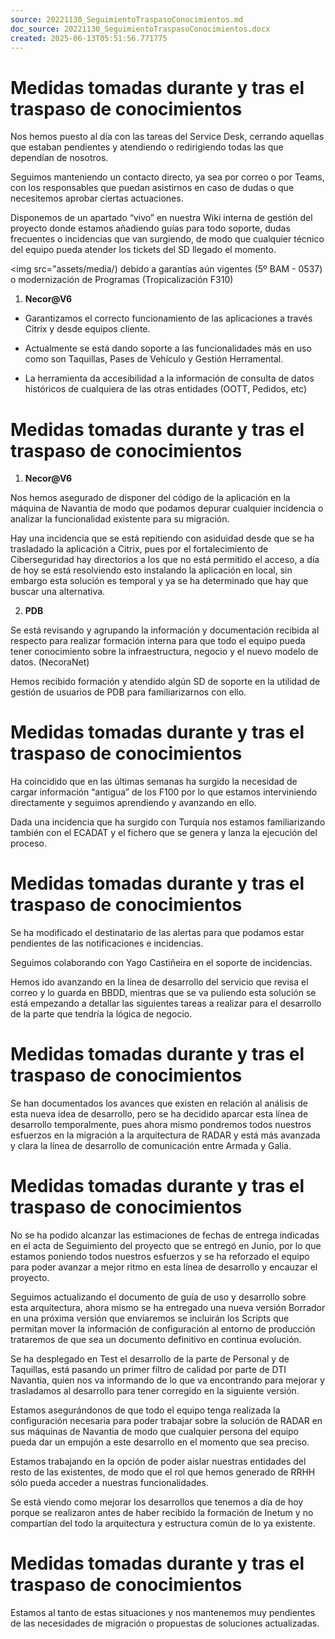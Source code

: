 ```yaml
---
source: 20221130_SeguimientoTraspasoConocimientos.md
doc_source: 20221130_SeguimientoTraspasoConocimientos.docx
created: 2025-06-13T05:51:56.771775
---
```

# Medidas tomadas durante y tras el traspaso de conocimientos

Nos hemos puesto al día con las tareas del Service Desk, cerrando
aquellas que estaban pendientes y atendiendo o redirigiendo todas las
que dependían de nosotros.

Seguimos manteniendo un contacto directo, ya sea por correo o por Teams,
con los responsables que puedan asistirnos en caso de dudas o que
necesitemos aprobar ciertas actuaciones.

Disponemos de un apartado “vivo” en nuestra Wiki interna de gestión del
proyecto donde estamos añadiendo guías para todo soporte, dudas
frecuentes o incidencias que van surgiendo, de modo que cualquier
técnico del equipo pueda atender los tickets del SD llegado el momento.

<img src="assets/media/) debido a garantías aún vigentes (5º
BAM - 0537) o modernización de Programas (Tropicalización F310)

1.  **Necor@V6**

- Garantizamos el correcto funcionamiento de las aplicaciones a través
  Citrix y desde equipos cliente.

- Actualmente se está dando soporte a las funcionalidades más en uso
  como son Taquillas, Pases de Vehículo y Gestión Herramental.

- La herramienta da accesibilidad a la información de consulta de datos
  históricos de cualquiera de las otras entidades (OOTT, Pedidos, etc)

# Medidas tomadas durante y tras el traspaso de conocimientos

1.  **Necor@V6**

Nos hemos asegurado de disponer del código de la aplicación en la
máquina de Navantia de modo que podamos depurar cualquier incidencia o
analizar la funcionalidad existente para su migración.

Hay una incidencia que se está repitiendo con asiduidad desde que se ha
trasladado la aplicación a Citrix, pues por el fortalecimiento de
Ciberseguridad hay directorios a los que no está permitido el acceso, a
día de hoy se está resolviendo esto instalando la aplicación en local,
sin embargo esta solución es temporal y ya se ha determinado que hay que
buscar una alternativa.

2.  **PDB**

Se está revisando y agrupando la información y documentación recibida al
respecto para realizar formación interna para que todo el equipo pueda
tener conocimiento sobre la infraestructura, negocio y el nuevo modelo
de datos. (NecoraNet)

Hemos recibido formación y atendido algún SD de soporte en la utilidad
de gestión de usuarios de PDB para familiarizarnos con ello.

# Medidas tomadas durante y tras el traspaso de conocimientos

Ha coincidido que en las últimas semanas ha surgido la necesidad de
cargar información “antigua” de los F100 por lo que estamos
interviniendo directamente y seguimos aprendiendo y avanzando en ello.

Dada una incidencia que ha surgido con Turquía nos estamos
familiarizando también con el ECADAT y el fichero que se genera y lanza
la ejecución del proceso.

# Medidas tomadas durante y tras el traspaso de conocimientos

Se ha modificado el destinatario de las alertas para que podamos estar
pendientes de las notificaciones e incidencias.

Seguimos colaborando con Yago Castiñeira en el soporte de incidencias.

Hemos ido avanzando en la línea de desarrollo del servicio que revisa el
correo y lo guarda en BBDD, mientras que se va puliendo esta solución se
está empezando a detallar las siguientes tareas a realizar para el
desarrollo de la parte que tendría la lógica de negocio.

# Medidas tomadas durante y tras el traspaso de conocimientos

Se han documentados los avances que existen en relación al análisis de
esta nueva idea de desarrollo, pero se ha decidido aparcar esta línea de
desarrollo temporalmente, pues ahora mismo pondremos todos nuestros
esfuerzos en la migración a la arquitectura de RADAR y está más avanzada
y clara la línea de desarrollo de comunicación entre Armada y Galia.

# Medidas tomadas durante y tras el traspaso de conocimientos

No se ha podido alcanzar las estimaciones de fechas de entrega indicadas
en el acta de Seguimiento del proyecto que se entregó en Junio, por lo
que estamos poniendo todos nuestros esfuerzos y se ha reforzado el
equipo para poder avanzar a mejor ritmo en esta línea de desarrollo y
encauzar el proyecto.

Seguimos actualizando el documento de guía de uso y desarrollo sobre
esta arquitectura, ahora mismo se ha entregado una nueva versión
Borrador en una próxima versión que enviaremos se incluirán los Scripts
que permitan mover la información de configuración al entorno de
producción trataremos de que sea un documento definitivo en continua
evolución.

Se ha desplegado en Test el desarrollo de la parte de Personal y de
Taquillas, está pasando un primer filtro de calidad por parte de DTI
Navantia, quien nos va informando de lo que va encontrando para mejorar
y trasladamos al desarrollo para tener corregido en la siguiente
versión.

Estamos asegurándonos de que todo el equipo tenga realizada la
configuración necesaria para poder trabajar sobre la solución de RADAR
en sus máquinas de Navantia de modo que cualquier persona del equipo
pueda dar un empujón a este desarrollo en el momento que sea preciso.

Estamos trabajando en la opción de poder aislar nuestras entidades del
resto de las existentes, de modo que el rol que hemos generado de RRHH
sólo pueda acceder a nuestras funcionalidades.

Se está viendo como mejorar los desarrollos que tenemos a día de hoy
porque se realizaron antes de haber recibido la formación de Inetum y no
compartían del todo la arquitectura y estructura común de lo ya
existente.

# Medidas tomadas durante y tras el traspaso de conocimientos

Estamos al tanto de estas situaciones y nos mantenemos muy pendientes de
las necesidades de migración o propuestas de soluciones actualizadas.

